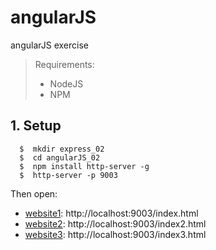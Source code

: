 # angularJS
angularJS exercise

> Requirements:
> * NodeJS
> * NPM

## 1. Setup
```shell
  $  mkdir express_02
  $  cd angularJS_02
  $  npm install http-server -g
  $  http-server -p 9003
```
Then open:
* [website1](http://localhost:9003/index.html): http://localhost:9003/index.html
* [website2](http://localhost:9003/index2.html): http://localhost:9003/index2.html
* [website3](http://localhost:9003/index3.html): http://localhost:9003/index3.html
